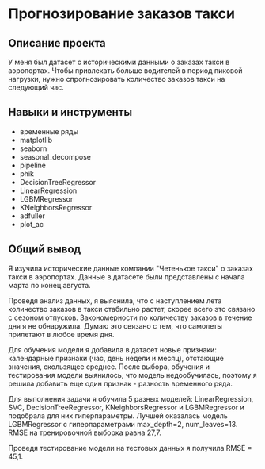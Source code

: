 # Прогнозирование заказов такси

## Описание проекта

У меня был датасет с историческими данными о заказах такси в аэропортах. Чтобы привлекать больше водителей в период пиковой нагрузки, нужно спрогнозировать количество заказов такси на следующий час.

## Навыки и инструменты

* временные ряды
* matplotlib
* seaborn
* seasonal_decompose
* pipeline
* phik
* DecisionTreeRegressor
* LinearRegression
* LGBMRegressor
* KNeighborsRegressor
* adfuller
* plot_ac


## Общий вывод

Я изучила исторические данные компании "Четенькое такси" о заказах такси в аэропортах. Данные в датасете были представлены с начала марта по конец августа.

Проведя анализ данных, я выяснила, что с наступлением лета количество заказов в такси стабильно растет, скорее всего это связано с сезоном отпусков. Закономерности по количеству заказов в течение дня я не обнаружила. Думаю это связано с тем, что самолеты прилетают в любое время дня.

Для обучения модели я добавила в датасет новые признаки: календарные признаки (час, день недели и месяц), отстающие значения, скользящее среднее. После выбора, обучения и тестирования модели выянилось, что модель недообучилась, поэтому я решила добавить еще один признак - разность временного ряда.

Для выполнения задачи я обучила 5 разных моделей: LinearRegression, SVC, DecisionTreeRegressor, KNeighborsRegressor и LGBMRegressor и подобрала для них гиперпараметры. Лучшей оказалась модель LGBMRegressor c гиперпараметрами max_depth=2, num_leaves=13. RMSE на тренировочной выборка равна 27,7.

Проведя тестирование модели на тестовых данных я получила RMSE = 45,1.

